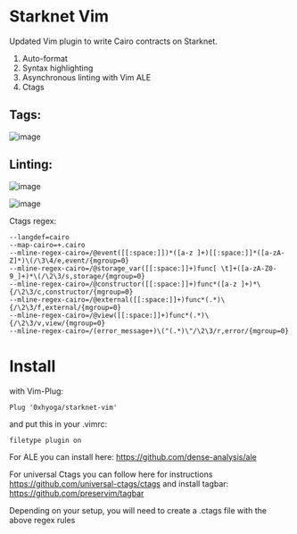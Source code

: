 # Starknet Vim

Updated Vim plugin to write Cairo contracts on Starknet.

1. Auto-format
2. Syntax highlighting
3. Asynchronous linting with Vim ALE
4. Ctags

## Tags:

![image](https://user-images.githubusercontent.com/97303883/187670633-604c8510-a6f1-42d0-a101-3e3be5bc5e34.png)

## Linting:

![image](https://user-images.githubusercontent.com/97303883/187670841-efd878ca-9060-4393-946a-24dee6101232.png)

![image](https://user-images.githubusercontent.com/97303883/187671080-936ceba9-33fd-4180-be48-8040a1694b53.png)

Ctags regex:

```
--langdef=cairo
--map-cairo=+.cairo
--mline-regex-cairo=/@event([[:space:]])*([a-z ]+)[[:space:]]*([a-zA-Z]*)\(/\3\4/e,event/{mgroup=0}
--mline-regex-cairo=/@storage_var([[:space:]]+)func[ \t]+([a-zA-Z0-9_]+)*\(/\2\3/s,storage/{mgroup=0}
--mline-regex-cairo=/@constructor([[:space:]]+)func*([a-z ]+)*\{/\2\3/c,constructor/{mgroup=0}
--mline-regex-cairo=/@external([[:space:]]+)func*(.*)\{/\2\3/f,external/{mgroup=0}
--mline-regex-cairo=/@view([[:space:]]+)func*(.*)\{/\2\3/v,view/{mgroup=0}
--mline-regex-cairo=/(error_message+)\("(.*)\"/\2\3/r,error/{mgroup=0}
```

# Install

with Vim-Plug:

`Plug '0xhyoga/starknet-vim'`

and put this in your .vimrc:

`filetype plugin on`

For ALE you can install here: https://github.com/dense-analysis/ale

For universal Ctags you can follow here for instructions https://github.com/universal-ctags/ctags and install
tagbar: https://github.com/preservim/tagbar

Depending on your setup, you will need to create a .ctags file with the above regex rules
